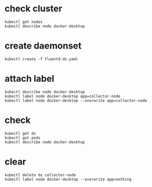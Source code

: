 # check cluster  
```kubectl get nodes```  
```kubectl describe node docker-desktop```  

# create daemonset  
```kubectl create -f fluentd-ds.yaml```  

# attach label  
```kubectl describe node docker-desktop```  
```kubectl label node docker-desktop app=collector-node```  
```kubectl label node docker-desktop --overwrite app=collector-node```  

# check  
```kubectl get ds```  
```kubectl get pods```  
```kubectl describe node docker-desktop```  

# clear  
```kubectl delete ds collector-node```  
```kubectl label node docker-desktop --overwrite app=nothing```  